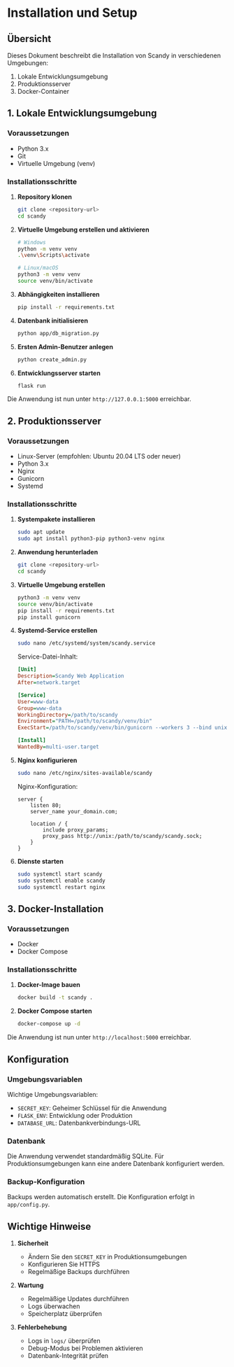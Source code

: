 # Installation und Setup

## Übersicht

Dieses Dokument beschreibt die Installation von Scandy in verschiedenen Umgebungen:
1. Lokale Entwicklungsumgebung
2. Produktionsserver
3. Docker-Container

## 1. Lokale Entwicklungsumgebung

### Voraussetzungen
- Python 3.x
- Git
- Virtuelle Umgebung (venv)

### Installationsschritte

1. **Repository klonen**
   ```bash
   git clone <repository-url>
   cd scandy
   ```

2. **Virtuelle Umgebung erstellen und aktivieren**
   ```bash
   # Windows
   python -m venv venv
   .\venv\Scripts\activate

   # Linux/macOS
   python3 -m venv venv
   source venv/bin/activate
   ```

3. **Abhängigkeiten installieren**
   ```bash
   pip install -r requirements.txt
   ```

4. **Datenbank initialisieren**
   ```bash
   python app/db_migration.py
   ```

5. **Ersten Admin-Benutzer anlegen**
   ```bash
   python create_admin.py
   ```

6. **Entwicklungsserver starten**
   ```bash
   flask run
   ```

Die Anwendung ist nun unter `http://127.0.0.1:5000` erreichbar.

## 2. Produktionsserver

### Voraussetzungen
- Linux-Server (empfohlen: Ubuntu 20.04 LTS oder neuer)
- Python 3.x
- Nginx
- Gunicorn
- Systemd

### Installationsschritte

1. **Systempakete installieren**
   ```bash
   sudo apt update
   sudo apt install python3-pip python3-venv nginx
   ```

2. **Anwendung herunterladen**
   ```bash
   git clone <repository-url>
   cd scandy
   ```

3. **Virtuelle Umgebung erstellen**
   ```bash
   python3 -m venv venv
   source venv/bin/activate
   pip install -r requirements.txt
   pip install gunicorn
   ```

4. **Systemd-Service erstellen**
   ```bash
   sudo nano /etc/systemd/system/scandy.service
   ```

   Service-Datei-Inhalt:
   ```ini
   [Unit]
   Description=Scandy Web Application
   After=network.target

   [Service]
   User=www-data
   Group=www-data
   WorkingDirectory=/path/to/scandy
   Environment="PATH=/path/to/scandy/venv/bin"
   ExecStart=/path/to/scandy/venv/bin/gunicorn --workers 3 --bind unix:scandy.sock -m 007 wsgi:app

   [Install]
   WantedBy=multi-user.target
   ```

5. **Nginx konfigurieren**
   ```bash
   sudo nano /etc/nginx/sites-available/scandy
   ```

   Nginx-Konfiguration:
   ```nginx
   server {
       listen 80;
       server_name your_domain.com;

       location / {
           include proxy_params;
           proxy_pass http://unix:/path/to/scandy/scandy.sock;
       }
   }
   ```

6. **Dienste starten**
   ```bash
   sudo systemctl start scandy
   sudo systemctl enable scandy
   sudo systemctl restart nginx
   ```

## 3. Docker-Installation

### Voraussetzungen
- Docker
- Docker Compose

### Installationsschritte

1. **Docker-Image bauen**
   ```bash
   docker build -t scandy .
   ```

2. **Docker Compose starten**
   ```bash
   docker-compose up -d
   ```

Die Anwendung ist nun unter `http://localhost:5000` erreichbar.

## Konfiguration

### Umgebungsvariablen

Wichtige Umgebungsvariablen:
- `SECRET_KEY`: Geheimer Schlüssel für die Anwendung
- `FLASK_ENV`: Entwicklung oder Produktion
- `DATABASE_URL`: Datenbankverbindungs-URL

### Datenbank

Die Anwendung verwendet standardmäßig SQLite. Für Produktionsumgebungen kann eine andere Datenbank konfiguriert werden.

### Backup-Konfiguration

Backups werden automatisch erstellt. Die Konfiguration erfolgt in `app/config.py`.

## Wichtige Hinweise

1. **Sicherheit**
   - Ändern Sie den `SECRET_KEY` in Produktionsumgebungen
   - Konfigurieren Sie HTTPS
   - Regelmäßige Backups durchführen

2. **Wartung**
   - Regelmäßige Updates durchführen
   - Logs überwachen
   - Speicherplatz überprüfen

3. **Fehlerbehebung**
   - Logs in `logs/` überprüfen
   - Debug-Modus bei Problemen aktivieren
   - Datenbank-Integrität prüfen 